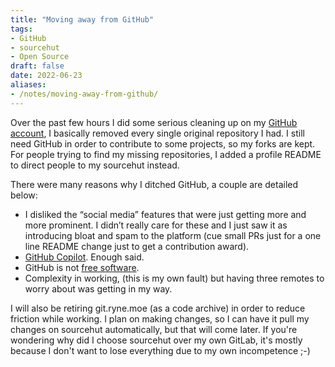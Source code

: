 ```yaml
---
title: "Moving away from GitHub"
tags:
- GitHub
- sourcehut
- Open Source
draft: false
date: 2022-06-23
aliases:
- /notes/moving-away-from-github/
---
```


Over the past few hours I did some serious cleaning up on my [GitHub account](https://github.com/redstrate), I basically removed every single original repository I had. <!--more--> I still need GitHub in order to contribute to some projects, so my forks are kept. For people trying to find my missing repositories, I added a profile README to direct people to my sourcehut instead.

There were many reasons why I ditched GitHub, a couple are detailed below:
* I disliked the “social media” features that were just getting more and more prominent. I didn’t really care for these and I just saw it as introducing bloat and spam to the platform (cue small PRs just for a one line README change just to get a contribution award).
* [GitHub Copilot](https://drewdevault.com/2022/06/23/Copilot-GPL-washing.html). Enough said.
* GitHub is not [free software](https://drewdevault.com/2022/03/29/free-software-free-infrastructure.html).
* Complexity in working, (this is my own fault) but having three remotes to worry about was getting in my way.

I will also be retiring git.ryne.moe (as a code archive) in order to reduce friction while working. I plan on making changes, so I can have it pull my changes on sourcehut automatically, but that will come later. If you're wondering why did I choose sourcehut over my own GitLab, it's mostly because I don't want to lose everything due to my own incompetence ;-)
